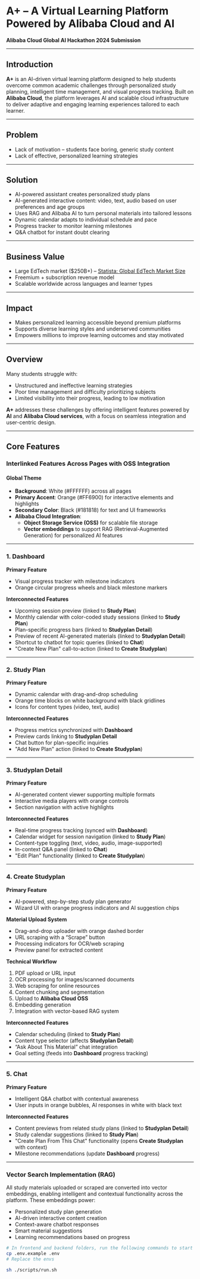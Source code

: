 # **A+ – A Virtual Learning Platform Powered by Alibaba Cloud and AI**  
**Alibaba Cloud Global AI Hackathon 2024 Submission**

---

## **Introduction**

**A+** is an AI-driven virtual learning platform designed to help students overcome common academic challenges through personalized study planning, intelligent time management, and visual progress tracking. Built on **Alibaba Cloud**, the platform leverages AI and scalable cloud infrastructure to deliver adaptive and engaging learning experiences tailored to each learner.

---

## **Problem**

- Lack of motivation – students face boring, generic study content  
- Lack of effective, personalized learning strategies  

---

## **Solution**

- AI-powered assistant creates personalized study plans  
- AI-generated interactive content: video, text, audio based on user preferences and age groups  
- Uses RAG and Alibaba AI to turn personal materials into tailored lessons  
- Dynamic calendar adapts to individual schedule and pace  
- Progress tracker to monitor learning milestones  
- Q&A chatbot for instant doubt clearing  

---

## **Business Value**

- Large EdTech market ($250B+) – [Statista: Global EdTech Market Size](https://www.statista.com/statistics/1134766/edtech-market-size-worldwide/)  
- Freemium + subscription revenue model  
- Scalable worldwide across languages and learner types  

---

## **Impact**

- Makes personalized learning accessible beyond premium platforms  
- Supports diverse learning styles and underserved communities  
- Empowers millions to improve learning outcomes and stay motivated  

---

## **Overview**

Many students struggle with:

- Unstructured and ineffective learning strategies  
- Poor time management and difficulty prioritizing subjects  
- Limited visibility into their progress, leading to low motivation  

**A+** addresses these challenges by offering intelligent features powered by **AI** and **Alibaba Cloud services**, with a focus on seamless integration and user-centric design.

---

## **Core Features**

### **Interlinked Features Across Pages with OSS Integration**

#### **Global Theme**

- **Background**: White (#FFFFFF) across all pages  
- **Primary Accent**: Orange (#FF6900) for interactive elements and highlights  
- **Secondary Color**: Black (#181818) for text and UI frameworks  
- **Alibaba Cloud Integration**:  
  - **Object Storage Service (OSS)** for scalable file storage  
  - **Vector embeddings** to support RAG (Retrieval-Augmented Generation) for personalized AI features  

---

### **1. Dashboard**

**Primary Feature**  
- Visual progress tracker with milestone indicators  
- Orange circular progress wheels and black milestone markers  

**Interconnected Features**  
- Upcoming session preview (linked to **Study Plan**)  
- Monthly calendar with color-coded study sessions (linked to **Study Plan**)  
- Plan-specific progress bars (linked to **Studyplan Detail**)  
- Preview of recent AI-generated materials (linked to **Studyplan Detail**)  
- Shortcut to chatbot for topic queries (linked to **Chat**)  
- "Create New Plan" call-to-action (linked to **Create Studyplan**)  

---

### **2. Study Plan**

**Primary Feature**  
- Dynamic calendar with drag-and-drop scheduling  
- Orange time blocks on white background with black gridlines  
- Icons for content types (video, text, audio)  

**Interconnected Features**  
- Progress metrics synchronized with **Dashboard**  
- Preview cards linking to **Studyplan Detail**  
- Chat button for plan-specific inquiries  
- "Add New Plan" action (linked to **Create Studyplan**)  

---

### **3. Studyplan Detail**

**Primary Feature**  
- AI-generated content viewer supporting multiple formats  
- Interactive media players with orange controls  
- Section navigation with active highlights  

**Interconnected Features**  
- Real-time progress tracking (synced with **Dashboard**)  
- Calendar widget for session navigation (linked to **Study Plan**)  
- Content-type toggling (text, video, audio, image-supported)  
- In-context Q&A panel (linked to **Chat**)  
- "Edit Plan" functionality (linked to **Create Studyplan**)  

---

### **4. Create Studyplan**

**Primary Feature**  
- AI-powered, step-by-step study plan generator  
- Wizard UI with orange progress indicators and AI suggestion chips  

**Material Upload System**  
- Drag-and-drop uploader with orange dashed border  
- URL scraping with a “Scrape” button  
- Processing indicators for OCR/web scraping  
- Preview panel for extracted content  

**Technical Workflow**  
1. PDF upload or URL input  
2. OCR processing for images/scanned documents  
3. Web scraping for online resources  
4. Content chunking and segmentation  
5. Upload to **Alibaba Cloud OSS**  
6. Embedding generation  
7. Integration with vector-based RAG system  

**Interconnected Features**  
- Calendar scheduling (linked to **Study Plan**)  
- Content type selector (affects **Studyplan Detail**)  
- “Ask About This Material” chat integration  
- Goal setting (feeds into **Dashboard** progress tracking)  

---

### **5. Chat**

**Primary Feature**  
- Intelligent Q&A chatbot with contextual awareness  
- User inputs in orange bubbles, AI responses in white with black text  

**Interconnected Features**  
- Content previews from related study plans (linked to **Studyplan Detail**)  
- Study calendar suggestions (linked to **Study Plan**)  
- "Create Plan From This Chat" functionality (opens **Create Studyplan** with context)  
- Milestone recommendations (update **Dashboard** progress)  

---

### **Vector Search Implementation (RAG)**

All study materials uploaded or scraped are converted into vector embeddings, enabling intelligent and contextual functionality across the platform. These embeddings power:

- Personalized study plan generation  
- AI-driven interactive content creation  
- Context-aware chatbot responses  
- Smart material suggestions  
- Learning recommendations based on progress  


```bash
# In frontend and backend folders, run the following commands to start the application:
cp .env.example .env
# Replace the envs

sh ./scripts/run.sh
```